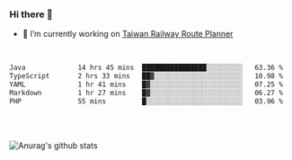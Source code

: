 ### Hi there 👋

- 🔭 I’m currently working on [Taiwan Railway Route Planner](https://github.com/Taiwan-Railway-Route-Planner)

<br/>

<!--START_SECTION:waka-->

```txt
Java             14 hrs 45 mins  ████████████████░░░░░░░░░   63.36 %
TypeScript       2 hrs 33 mins   ██▓░░░░░░░░░░░░░░░░░░░░░░   10.98 %
YAML             1 hr 41 mins    █▓░░░░░░░░░░░░░░░░░░░░░░░   07.25 %
Markdown         1 hr 27 mins    █▓░░░░░░░░░░░░░░░░░░░░░░░   06.27 %
PHP              55 mins         █░░░░░░░░░░░░░░░░░░░░░░░░   03.96 %
```

<!--END_SECTION:waka-->

<br/>
<br/>

![Anurag's github stats](https://github-readme-stats.vercel.app/api?username=DepickereSven&show_icons=true&theme=tokyonight)



<!--
**DepickereSven/DepickereSven** is a ✨ _special_ ✨ repository because its `README.md` (this file) appears on your GitHub profile.

Here are some ideas to get you started:

- 🔭 I’m currently working on ...
- 🌱 I’m currently learning ...
- 👯 I’m looking to collaborate on ...
- 🤔 I’m looking for help with ...
- 💬 Ask me about ...
- 📫 How to reach me: ...
- 😄 Pronouns: ...
- ⚡ Fun fact: ...
-->
